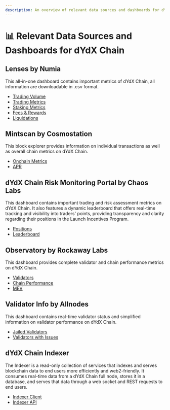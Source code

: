```yaml
---
description: An overview of relevant data sources and dashboards for dYdX Chain.
---
```


# 📊 Relevant Data Sources and Dashboards for dYdX Chain

## Lenses by Numia

This all-in-one dashboard contains important metrics of dYdX Chain, all information are downloadable in .csv format.

* [Trading Volume](https://www.datalenses.zone/chain/dydx/trading\_volume)
* [Trading Metrics](https://www.datalenses.zone/chain/dydx/trading\_metrics)
* [Staking Metrics](https://www.datalenses.zone/chain/dydx/staking)
* [Fees & Rewards](https://www.datalenses.zone/chain/dydx/business)
* [Liquidations](https://www.datalenses.zone/chain/dydx/liquidations)

## Mintscan by Cosmostation

This block explorer provides information on individual transactions as well as overall chain metrics on dYdX Chain.

* [Onchain Metrics](https://www.mintscan.io/dydx/)
* [APR](https://www.mintscan.io/dydx/dydx-analytics/apy/)

## dYdX Chain Risk Monitoring Portal by Chaos Labs

This dashboard contains important trading and risk assessment metrics on dYdX Chain. It also features a dynamic leaderboard that offers real-time tracking and visibility into traders' points, providing transparency and clarity regarding their positions in the Launch Incentives Program.&#x20;

* [Positions](https://community.chaoslabs.xyz/dydx-v4/risk/positions)
* [Leaderboard](https://community.chaoslabs.xyz/dydx-v4/risk/leaderboard)

## Observatory by Rockaway Labs

This dashboard provides complete validator and chain performance metrics on dYdX Chain.

* [Validators](https://observatory.zone/dydx/validators)
* [Chain Performance](https://observatory.zone/dydx)
* [MEV](https://observatory.zone/dydx/mev)

## Validator Info by Allnodes

This dashboard contains real-time validator status and simplified information on validator performance on dYdX Chain.

* [Jailed Validators](https://validator.info/dydx/jailed)
* [Validators with Issues](https://validator.info/dydx/issues)

## dYdX Chain Indexer

The Indexer is a read-only collection of services that indexes and serves blockchain data to end users more efficiently and web2-friendly. It consumes real-time data from a dYdX Chain full node, stores it in a database, and serves that data through a web socket and REST requests to end users.

* [Indexer Client](https://docs.dydx.exchange/api\_integration-clients/indexer\_client)
* [Indexer API](https://docs.dydx.exchange/api\_integration-indexer/indexer\_api)
